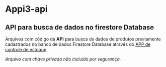 # Appi3-api
## API para busca de dados no firestore Database
Arquivos com código da __API__ para busca de dados de produtos previamente cadastrados no banco de dados Firestore Database através do [APP de controle de estoque](https://github.com/MarceloLimot/APPI3).

*Arquivo com chave privada não incluído por segurança.*
